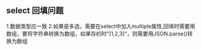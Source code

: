 ## select 回填问题
1.数据类型应一致
2.如果是多选，需要在select中加入multiple属性,回填时需要用数组，要将字符串转换为数组，如果存的时"[1,2,3]"，则需要用JSON.parse()转换为数组